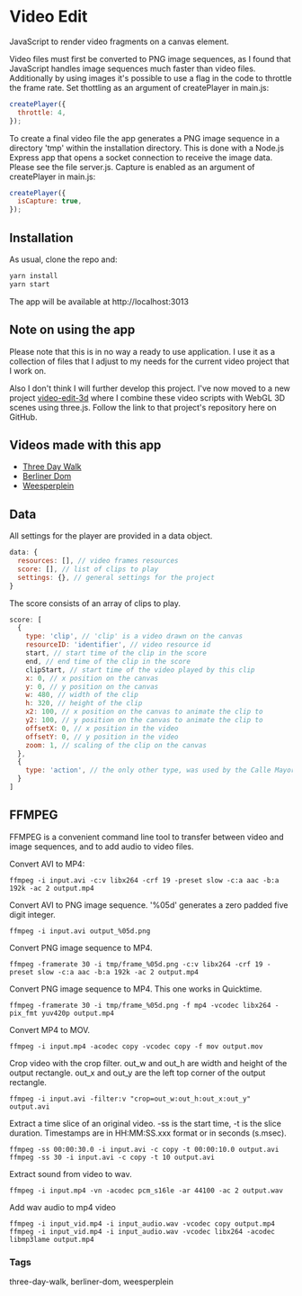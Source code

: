 # Video Edit

JavaScript to render video fragments on a canvas element. 

Video files must first be converted to PNG image sequences, as I found that JavaScript handles image sequences much faster than video files. Additionally by using images it's possible to use a flag in the code to throttle the frame rate. Set thottling as an argument of createPlayer in main.js:

```javascript
createPlayer({
  throttle: 4,
});
```

To create a final video file the app generates a PNG image sequence in a directory 'tmp' within the installation directory. This is done with a Node.js Express app that opens a socket connection to receive the image data. Please see the file server.js. Capture is enabled as an argument of createPlayer in main.js:

```javascript
createPlayer({
  isCapture: true,
});
```

## Installation


As usual, clone the repo and:

```bash
yarn install
yarn start
```

The app will be available at http://localhost:3013

## Note on using the app

Please note that this is in no way a ready to use application. I use it as a collection of files that I adjust to my needs for the current video project that I work on.

Also I don't think I will further develop this project. I've now moved to a new project [video-edit-3d](https://github.com/hisschemoller/video-edit-3d) where I combine these video scripts with WebGL 3D scenes using three.js. Follow the link to that project's repository here on GitHub.

## Videos made with this app

- [Three Day Walk](https://youtu.be/cnD8Nd36EC0)
- [Berliner Dom](https://youtu.be/E3PbfHYp2gE)
- [Weesperplein](https://youtu.be/qBblh8aPP38)

## Data

All settings for the player are provided in a data object.

```javascript
data: {
  resources: [], // video frames resources
  score: [], // list of clips to play 
  settings: {}, // general settings for the project
}
```

The score consists of an array of clips to play.

```javascript
score: [
  {
    type: 'clip', // 'clip' is a video drawn on the canvas
    resourceID: 'identifier', // video resource id
    start, // start time of the clip in the score
    end, // end time of the clip in the score
    clipStart, // start time of the video played by this clip
    x: 0, // x position on the canvas
    y: 0, // y position on the canvas
    w: 480, // width of the clip
    h: 320, // height of the clip
    x2: 100, // x position on the canvas to animate the clip to
    y2: 100, // y position on the canvas to animate the clip to
    offsetX: 0, // x position in the video
    offsetY: 0, // y position in the video
    zoom: 1, // scaling of the clip on the canvas
  },
  {
    type: 'action', // the only other type, was used by the Calle Mayor video
  }
]
```

## FFMPEG

FFMPEG is a convenient command line tool to transfer between video and image sequences, and to add audio to video files.

Convert AVI to MP4:

```
ffmpeg -i input.avi -c:v libx264 -crf 19 -preset slow -c:a aac -b:a 192k -ac 2 output.mp4
```

Convert AVI to PNG image sequence.
'%05d' generates a zero padded five digit integer.

```
ffmpeg -i input.avi output_%05d.png
```

Convert PNG image sequence to MP4.

```
ffmpeg -framerate 30 -i tmp/frame_%05d.png -c:v libx264 -crf 19 -preset slow -c:a aac -b:a 192k -ac 2 output.mp4
```
Convert PNG image sequence to MP4. This one works in Quicktime.

```
ffmpeg -framerate 30 -i tmp/frame_%05d.png -f mp4 -vcodec libx264 -pix_fmt yuv420p output.mp4
```

Convert MP4 to MOV.

```
ffmpeg -i input.mp4 -acodec copy -vcodec copy -f mov output.mov
```

Crop video with the crop filter.
out_w and out_h are width and height of the output rectangle.
out_x and out_y are the left top corner of the output rectangle.

```
ffmpeg -i input.avi -filter:v "crop=out_w:out_h:out_x:out_y" output.avi
```

Extract a time slice of an original video.
-ss is the start time,
-t is the slice duration.
Timestamps are in HH:MM:SS.xxx format or in seconds (s.msec).

```
ffmpeg -ss 00:00:30.0 -i input.avi -c copy -t 00:00:10.0 output.avi
ffmpeg -ss 30 -i input.avi -c copy -t 10 output.avi
```

Extract sound from video to wav.

```
ffmpeg -i input.mp4 -vn -acodec pcm_s16le -ar 44100 -ac 2 output.wav
```

Add wav audio to mp4 video

```
ffmpeg -i input_vid.mp4 -i input_audio.wav -vcodec copy output.mp4
ffmpeg -i input_vid.mp4 -i input_audio.wav -vcodec libx264 -acodec libmp3lame output.mp4
```

### Tags
three-day-walk, berliner-dom, weesperplein
